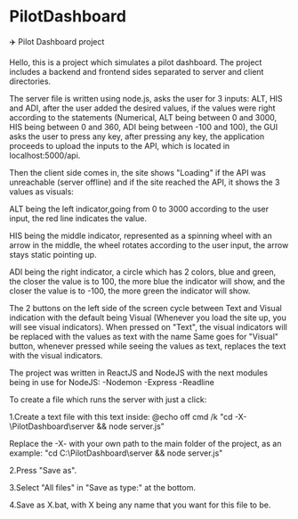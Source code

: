 # PilotDashboard
✈️ Pilot Dashboard project

Hello, this is a project which simulates a pilot dashboard.
The project includes a backend and frontend sides separated to server and client directories.


The server file is written using node.js, asks the user for 3 inputs: ALT, HIS and ADI, after the 
user added the desired values, if the values were right according to the statements (Numerical,
ALT being between 0 and 3000, HIS being between 0 and 360, ADI being between -100 and 100),
the GUI asks the user to press any key, after pressing any key, the application proceeds to upload 
the inputs to the API, which is located in localhost:5000/api.


Then the client side comes in, the site shows "Loading" if the API was unreachable (server offline)
and if the site reached the API, it shows the 3 values as visuals: 

ALT being the left indicator,going from 0 to 3000 according to the user input, the red line indicates 
the value.

HIS being the middle indicator, represented as a spinning wheel with an arrow in the middle, the 
wheel rotates according to the user input, the arrow stays static pointing up.

ADI being the right indicator, a circle which has 2 colors, blue and green, the closer the value is 
to 100, the more blue the indicator will show, and the closer the value is to -100, the more green 
the indicator will show.

The 2 buttons on the left side of the screen cycle between Text and Visual indication with the 
default being Visual (Whenever you load the site up, you will see visual indicators).
When pressed on "Text", the visual indicators will be replaced with the values as text with the name
Same goes for "Visual" button, whenever pressed while seeing the values as text, replaces the text
with the visual indicators.


The project was written in ReactJS and NodeJS with the next modules being in use for NodeJS:
-Nodemon
-Express
-Readline

To create a file which runs the server with just a click:

1.Create a text file with this text inside:
@echo off
cmd /k "cd -X-\PilotDashboard\server && node server.js"

Replace the -X- with your own path to the main folder of the project, as an example: 
"cd C:\PilotDashboard\server && node server.js"

2.Press "Save as".

3.Select "All files" in "Save as type:" at the bottom.

4.Save as X.bat, with X being any name that you want for this file to be.
